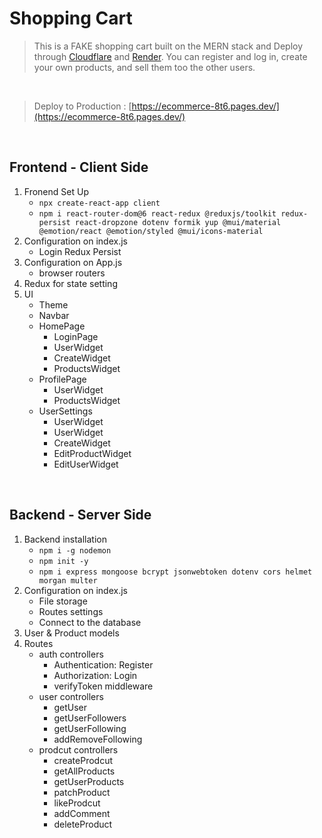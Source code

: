 # Shopping Cart

> This is a FAKE shopping cart built on the MERN stack and Deploy through [Cloudflare](https://www.cloudflare.com/) and [Render](https://dashboard.render.com/). You can register and log in, create your own products, and sell them too the other users.

<br />

> Deploy to Production : [https://ecommerce-8t6.pages.dev/](https://ecommerce-8t6.pages.dev/)

<br />

## Frontend - Client Side

1. Fronend Set Up
   - `npx create-react-app client`
   - `npm i react-router-dom@6 react-redux @reduxjs/toolkit redux-persist react-dropzone dotenv formik yup @mui/material @emotion/react @emotion/styled @mui/icons-material`
2. Configuration on index.js
   - Login Redux Persist
3. Configuration on App.js
   - browser routers
4. Redux for state setting
5. UI
   - Theme
   - Navbar
   - HomePage
     - LoginPage
      - UserWidget
      - CreateWidget
     - ProductsWidget
   - ProfilePage
     - UserWidget
     - ProductsWidget
   - UserSettings
     - UserWidget
      - UserWidget
      - CreateWidget
      - EditProductWidget
      - EditUserWidget

<br />

## Backend - Server Side

1. Backend installation
   - `npm i -g nodemon`
   - `npm init -y`
   - `npm i express mongoose bcrypt jsonwebtoken dotenv cors helmet morgan multer`
2. Configuration on index.js
   - File storage
   - Routes settings
   - Connect to the database
3. User & Product models
4. Routes
   - auth controllers
     - Authentication: Register
     - Authorization: Login
     - verifyToken middleware
   - user controllers
     - getUser
     - getUserFollowers
     - getUserFollowing
     - addRemoveFollowing
   - prodcut controllers
     - createProdcut
     - getAllProducts
     - getUserProducts
     - patchProduct
     - likeProdcut
     - addComment
     - deleteProduct

<br />

